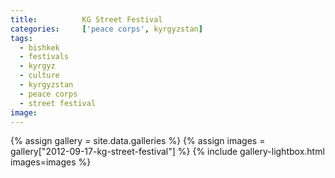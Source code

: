 ```yaml
---
title:			KG Street Festival
categories:		['peace corps', kyrgyzstan]
tags:
  - bishkek
  - festivals
  - kyrgyz
  - culture
  - kyrgyzstan
  - peace corps
  - street festival
image:			
---
```


{% assign gallery = site.data.galleries %}
{% assign images = gallery["2012-09-17-kg-street-festival"] %}
{% include gallery-lightbox.html images=images %}
